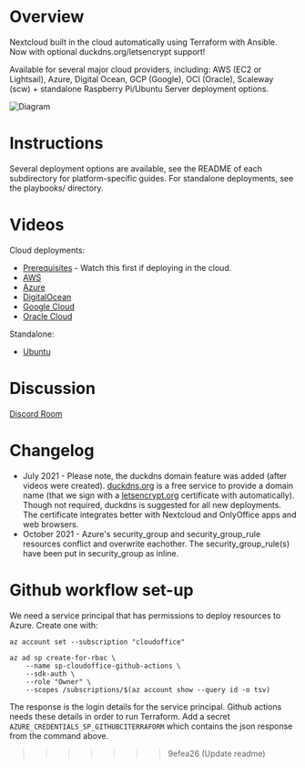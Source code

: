 # Overview
Nextcloud built in the cloud automatically using Terraform with Ansible. Now with optional duckdns.org/letsencrypt support!

Available for several major cloud providers, including: AWS (EC2 or Lightsail), Azure, Digital Ocean, GCP (Google), OCI (Oracle), Scaleway (scw) + standalone Raspberry Pi/Ubuntu Server deployment options.

![Diagram](cloudofficediagram.png)

# Instructions
Several deployment options are available, see the README of each subdirectory for platform-specific guides. For standalone deployments, see the playbooks/ directory.

# Videos
Cloud deployments:
- [Prerequisites](https://youtu.be/SJ0hrXPbMNo) - Watch this first if deploying in the cloud.
- [AWS](https://youtu.be/Y1kUaYYDMvc)
- [Azure](https://youtu.be/xS80EdVuJhU)
- [DigitalOcean](https://youtu.be/Npgenw8It6c)
- [Google Cloud](https://youtu.be/Sr3kA9GJrU0)
- [Oracle Cloud](https://youtu.be/5Qaj6E2_mIY)

Standalone:
- [Ubuntu](https://youtu.be/5uWyZl7ZpC4)

# Discussion
[Discord Room](https://discord.gg/TT8vrcnw6x)

# Changelog
- July 2021 - Please note, the duckdns domain feature was added (after videos were created). [duckdns.org](https://duckdns.org) is a free service to provide a domain name (that we sign with a [letsencrypt.org](https://letsencrypt.org) certificate with automatically). Though not required, duckdns is suggested for all new deployments. The certificate integrates better with Nextcloud and OnlyOffice apps and web browsers.
- October 2021 - Azure's security_group and security_group_rule resources conflict and overwrite eachother. The security_group_rule(s) have been put in security_group as inline.

# Github workflow set-up

We need a service principal that has permissions to deploy resources to Azure.
Create one with:

```
az account set --subscription "cloudoffice"

az ad sp create-for-rbac \
    --name sp-cloudoffice-github-actions \
    --sdk-auth \
    --role "Owner" \
    --scopes /subscriptions/$(az account show --query id -o tsv)
```

The response is the login details for the service principal. Github actions
needs these details in order to run Terraform. Add a secret
`AZURE_CREDENTIALS_SP_GITHUBCITERRAFORM` which contains the json response from
the command above.
>>>>>>> 9efea26 (Update readme)
